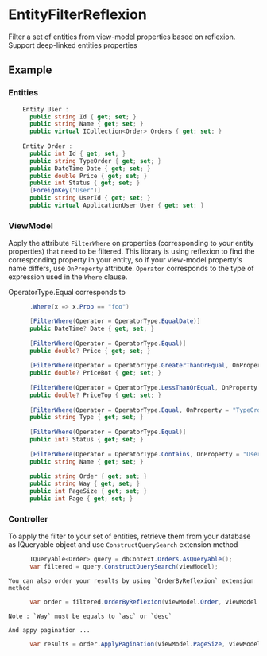 EntityFilterReflexion
=

Filter a set of entities from view-model properties based on reflexion.
Support deep-linked entities properties

## Example
### Entities
```csharp
    Entity User :
      public string Id { get; set; }
      public string Name { get; set; }
      public virtual ICollection<Order> Orders { get; set; }
    
    Entity Order :
      public int Id { get; set; }
      public string TypeOrder { get; set; }
      public DateTime Date { get; set; }
      public double Price { get; set; }
      public int Status { get; set; }
      [ForeignKey("User")]
      public string UserId { get; set; }
      public virtual ApplicationUser User { get; set; }
```
    
### ViewModel

Apply the attribute `FilterWhere` on properties (corresponding to your entity properties) that need to be filtered.
This library is using reflexion to find the corresponding property in your entity, so if your view-model property's name differs, use `OnProperty` attribute. `Operator` corresponds to the type of expression used in the `Where` clause.
    
OperatorType.Equal corresponds to 
```csharp
      .Where(x => x.Prop == "foo")
```
    
```csharp
      [FilterWhere(Operator = OperatorType.EqualDate)]
      public DateTime? Date { get; set; }
      
      [FilterWhere(Operator = OperatorType.Equal)]
      public double? Price { get; set; }
  
      [FilterWhere(Operator = OperatorType.GreaterThanOrEqual, OnProperty = "Price")]
      public double? PriceBot { get; set; }
  
      [FilterWhere(Operator = OperatorType.LessThanOrEqual, OnProperty = "Price")]
      public double? PriceTop { get; set; }
  
      [FilterWhere(Operator = OperatorType.Equal, OnProperty = "TypeOrder")]
      public string Type { get; set; }
  
      [FilterWhere(Operator = OperatorType.Equal)]
      public int? Status { get; set; }
  
      [FilterWhere(Operator = OperatorType.Contains, OnProperty = "User.Name")]
      public string Name { get; set; }
  
      public string Order { get; set; }
      public string Way { get; set; }
      public int PageSize { get; set; }
      public int Page { get; set; }
```
    
### Controller
    
To apply the filter to your set of entities, retrieve them from your database as IQueryable object and use `ConstructQuerySearch` extension method
    
```csharp
      IQueryable<Order> query = dbContext.Orders.AsQueryable();
      var filtered = query.ConstructQuerySearch(viewModel);
```
    You can also order your results by using `OrderByReflexion` extension method
```csharp
      var order = filtered.OrderByReflexion(viewModel.Order, viewModel.Way);
```
    Note : `Way` must be equals to `asc` or `desc`
    
    And appy pagination ...
```csharp
      var results = order.ApplyPagination(viewModel.PageSize, viewModel.Page);
```
    
